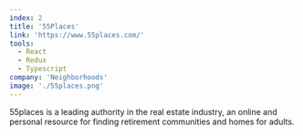 ```yaml
---
index: 2
title: '55Places'
link: 'https://www.55places.com/'
tools:
  - React
  - Redux
  - Typescript
company: 'Neighborhoods'
image: './55places.png'
---
```


55places is a leading authority in the real estate industry, an online and
personal resource for finding retirement communities and homes for adults.
